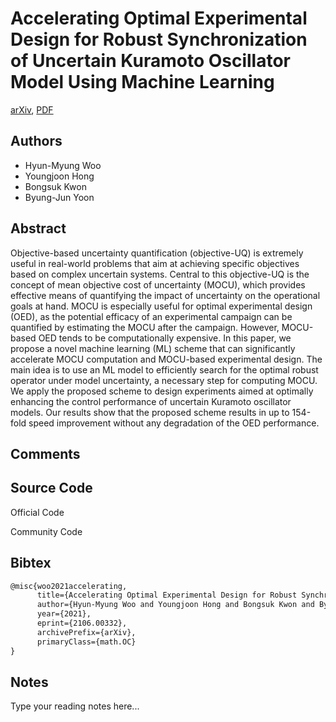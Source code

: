 
# Accelerating Optimal Experimental Design for Robust Synchronization of Uncertain Kuramoto Oscillator Model Using Machine Learning

[arXiv](https://arxiv.org/abs/2106.0332), [PDF](https://arxiv.org/pdf/2106.0332.pdf)

## Authors

- Hyun-Myung Woo
- Youngjoon Hong
- Bongsuk Kwon
- Byung-Jun Yoon

## Abstract

Objective-based uncertainty quantification (objective-UQ) is extremely useful in real-world problems that aim at achieving specific objectives based on complex uncertain systems. Central to this objective-UQ is the concept of mean objective cost of uncertainty (MOCU), which provides effective means of quantifying the impact of uncertainty on the operational goals at hand. MOCU is especially useful for optimal experimental design (OED), as the potential efficacy of an experimental campaign can be quantified by estimating the MOCU after the campaign. However, MOCU-based OED tends to be computationally expensive. In this paper, we propose a novel machine learning (ML) scheme that can significantly accelerate MOCU computation and MOCU-based experimental design. The main idea is to use an ML model to efficiently search for the optimal robust operator under model uncertainty, a necessary step for computing MOCU. We apply the proposed scheme to design experiments aimed at optimally enhancing the control performance of uncertain Kuramoto oscillator models. Our results show that the proposed scheme results in up to 154-fold speed improvement without any degradation of the OED performance.

## Comments



## Source Code

Official Code



Community Code



## Bibtex

```tex
@misc{woo2021accelerating,
      title={Accelerating Optimal Experimental Design for Robust Synchronization of Uncertain Kuramoto Oscillator Model Using Machine Learning}, 
      author={Hyun-Myung Woo and Youngjoon Hong and Bongsuk Kwon and Byung-Jun Yoon},
      year={2021},
      eprint={2106.00332},
      archivePrefix={arXiv},
      primaryClass={math.OC}
}
```

## Notes

Type your reading notes here...

